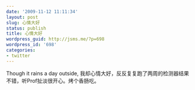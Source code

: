 ```yaml
---
date: '2009-11-12 11:11:34'
layout: post
slug: 心情大好
status: publish
title: 心情大好
wordpress_guid: http://jsms.me/?p=698
wordpress_id: '698'
categories:
- twitter
---
```


Though it rains a day outside, 我却心情大好，反反复复跑了两周的检测器结果不错，听Prof扯淡很开心。烤个香肠吃。

